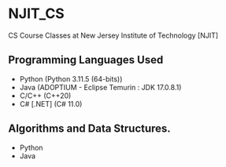 # NJIT_CS
CS Course Classes at New Jersey Institute of Technology \[NJIT]

## Programming Languages Used
- Python (Python 3.11.5 (64-bits))
- Java (ADOPTIUM - Eclipse Temurin : JDK 17.0.8.1)
- C/C++ (C++20)
- C# \[.NET] (C# 11.0)

## Algorithms and Data Structures.
- Python
- Java
